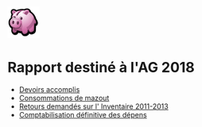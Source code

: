 <link rel="stylesheet" href="normal3.css">

![](icon_earn.png)

# Rapport destiné à l'AG 2018

* [Devoirs accomplis](Devoirs.md)
* [Consommations de mazout](Mazout.md)
* [Retours demandés sur l' Inventaire 2011-2013](Inventaire.md)
* [Comptabilisation définitive des dépens](Depens.md)
